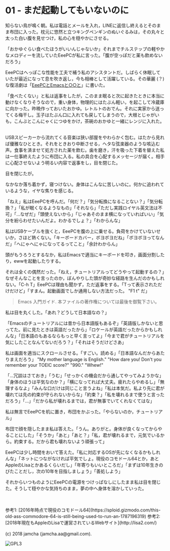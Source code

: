 

# 01 - まだ起動してもいないのに

知らない鳥が鳴く朝。私は電話とメールを入れ，LINEに返信し終えるとそのまま布団に入った。枕元に悠然と立つキングペンギンのぬいぐるみは，その丸々と太った白い腹を見せつけ，私の心を穏やかにさせる。  

「おかゆぐらい食べたほうがいいんじゃないか」それまでチルステップの軽やかなメロディーを流していたEeePCが私に言った。「腹が空っぽだと薬も飲めないだろう」  

EeePCはへっぽこな性能を工夫で補う私のアシスタントだ。しばらく休眠していたが最近になって息を吹き返し，今も相棒として活躍している。その華麗 (？) な復活劇は「[EeePCとEmacsと○○と](https://jamcha-aa.github.io/EeePC/)」に書いた。  

「食べたくない」と私は返事をしたが，このまま眠ると次に起きたときに本当に動けなくなりそうなので，重い身体，物理的にはたぶん軽い，を起こして冷蔵庫に向かった。昨晩作っておいたおかゆ。レトルトのおでん。それに実家から送ってくる梅干し。玉子はたぶん口に入れても戻してしまうので，大根とじゃがいも，こんぶとこんにゃくにつゆをかけ，茶碗のおかゆと一緒にレンジに入れた。  

<br>  
USBスピーカーから流れてくる音楽は狭い部屋をやわらかく包む。はたから見れば優雅なひととき。それをときおり中断させる，ヘタな弦楽器のような咳込む声。食事を済ませて処方された薬を飲む。歯を磨き，汗を吸った下着を替えた私は一仕事終えたように布団に入る。私の具合を心配するメッセージが届く。相手に心配させないよう明るい内容で返事をし，目を閉じた。  

目を閉じたが。  

なかなか落ち着かず，寝つけない。身体はこんなに苦しいのに。何かに追われているような，イヤな焦りを感じる。  

「ねえ」私はEeePCを呼んだ。「何だ？」「気分転換になることない？」「気分転換？」「私が眠くなるようなもの」「それなら」「ただし実践ロイヤル英文法は不可」「…なぜだ」「頭使えないから」「じゃあそのまま横になっていればいい」「気分を紛らわせたいんだよ。わかるでしょ？」「わからんな」  

私はUSBケーブルを抜くと，EeePCを腹の上に乗せる。負荷をかけていないせいか，さほど熱くない。「キーボードカバー，ボヨボヨだね」「ボヨボヨってなんだ」「へにゃへにゃになってるってこと」「余計わからん」  

頭がもうろうとするなか，私はEmacsで適当にキーボードを叩き，画面分割したり，ewwを起動したりする。  

それは全くの偶然だった。「ねえ，チュートリアルってどうやって起動するの？」なぜそんなことを言ったのか，ぼんやりした頭が奇妙な経路を生んだのかもしれない。「C-h T」EeePCは理由も聞かず，ただ返事をする。「Tって表示されただけだけど」「すまん。起動画面でしか通用しない方法だった。 "F1 t" だ」  

> Emacs 入門ガイド.  本ファイルの著作権については最後を御覧下さい。  

私は目を丸くした。「あれ？どうして日本語なの？」  

「Emacsのチュートリアルには昔から日本語版もあるぞ」「英語版しかないと思ってた。前に見たときは英語だったから」「ロケールが英語だったからかもしれんな」「日本語のもあるならもっと早く言ってよ」「今まで君がチュートリアルを気にしたことなんてないだろう？」「それはそうだけどさあ」  

私は画面を適当にスクロールさせる。「すごい。読める」「日本語なんだからあたりまえだろう」 "My mother language is English." "How dare you! Don't you remember your TOEIC score?" "990." "Whew!"  

「…冗談はさておき」「うむ」「せっかくの機会だから通してやってみようかな」「身体のほうは平気なのか？」「横になってれば大丈夫。疲れたらやめるし」「無理するなよ」「みんな口だけは同じこと言うよね」「私は本気だ。私より先に君が壊れては先の約束が守られないからな」「約束？」「私を壊れるまで使うと言っただろう」「…」「だから私が壊れるまでは，君が無事でいてくれなくてはな」  

私は無言でEeePCを机に置き，布団をかぶった。「やらないのか，チュートリアル」  

布団で顔を隠したまま私は答えた。「うん。ありがと。身体が良くなってからやることにした」「そうか」「あと」「あと？」「私，君が壊れるまで，元気でいるから。約束する。だから君も壊れないよう頑張って」  

EeePCは少し時間をおいて答えた。「私に対応するOSが先になくなるかもしれんな」「ネットにつながなければ平気でしょ。現役のコモドール64とか，あとAppleのLisaとかあるくらいだし」「年寄りもいいところだ」「まずは10年生きのびたことだし，次の10年を目指しましょう」「善処しよう」  

それからいつものようにEeePCの電源をつけっぱなしにしたまま私は目を閉じた。そうして穏やかな気持ちのまま，夢の中へ身体を溶かしていった。  

<br>  
<br>  
参考1: [2016年時点で現役のコモドール64](https://sploid.gizmodo.com/this-old-ass-commodore-64-is-still-being-used-to-run-an-1787196319)  
参考2: [2018年現在もAppleのLisaで運営されているWebサイト](http://lisa2.com/)  

<br>  
<br>  
(c) 2018 jamcha (jamcha.aa@gmail.com).  

![GPL3](https://www.gnu.org/graphics/gplv3-88x31.png)  

